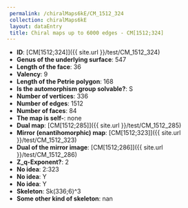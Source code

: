 ```yaml
--- 
 permalink: /chiralMaps6kE/CM_1512_324 
 collection: chiralMaps6kE
 layout: dataEntry
 title: Chiral maps up to 6000 edges - CM[1512;324]
---
```


- **ID**: [CM[1512;324]]({{ site.url }}/test/CM_1512_324)
- **Genus of the underlying surface**: 547
- **Length of the face**: 36
- **Valency**: 9
- **Length of the Petrie polygon**: 168
- **Is the automorphism group solvable?**: S
- **Number of vertices**: 336
- **Number of edges**: 1512
- **Number of faces**: 84
- **The map is self-**: none
- **Dual map**: [CM[1512;285]]({{ site.url }}/test/CM_1512_285)
- **Mirror (enantihomorphic) map**: [CM[1512;323]]({{ site.url }}/test/CM_1512_323)
- **Dual of the mirror image**: [CM[1512;286]]({{ site.url }}/test/CM_1512_286)
- **Z_q-Exponent?**: 2
- **No idea**:  2:323
- **No idea**: Y
- **No idea**: Y
- **Skeleton**: Sk(336;6)^3
- **Some other kind of skeleton**: nan
